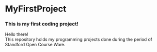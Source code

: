# MyFirstProject
### This is my first coding project!

Hello there!\
This repository holds my programming projects done during the period of Standford Open Course Ware.
